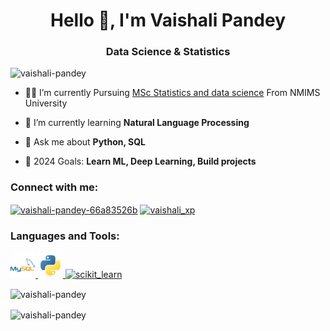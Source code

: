 <h1 align="center">Hello 👋, I'm Vaishali Pandey</h1>
<h3 align="center">Data Science & Statistics</h3>

<p align="left"> <img src="https://komarev.com/ghpvc/?username=vaishali-pandey&label=Profile%20views&color=0e75b6&style=flat" alt="vaishali-pandey" /> </p>

- 👨‍🏭 I’m currently Pursuing [MSc Statistics and data science](https://mathematics.nmims.edu/academics/programs/msc/statistics/) From NMIMS University <br>

- 🌱 I’m currently learning **Natural Language Processing**

- 💬 Ask me about **Python, SQL**
- 🥅 2024 Goals: **Learn ML, Deep Learning, Build projects** <br>

<h3 align="left">Connect with me:</h3>
<p align="left">
<a href="https://linkedin.com/in/vaishali-pandey-66a83526b" target="blank"><img align="center" src="https://raw.githubusercontent.com/rahuldkjain/github-profile-readme-generator/master/src/images/icons/Social/linked-in-alt.svg" alt="vaishali-pandey-66a83526b" height="30" width="40" /></a>
<a href="https://instagram.com/vaishali_xp" target="blank"><img align="center" src="https://raw.githubusercontent.com/rahuldkjain/github-profile-readme-generator/master/src/images/icons/Social/instagram.svg" alt="vaishali_xp" height="30" width="40" /></a>
</p>

<h3 align="left">Languages and Tools:</h3>
<p align="left"> <a href="https://www.mysql.com/" target="_blank" rel="noreferrer"> <img src="https://raw.githubusercontent.com/devicons/devicon/master/icons/mysql/mysql-original-wordmark.svg" alt="mysql" width="40" height="40"/> </a> <a href="https://www.python.org" target="_blank" rel="noreferrer"> <img src="https://raw.githubusercontent.com/devicons/devicon/master/icons/python/python-original.svg" alt="python" width="40" height="40"/> </a> <a href="https://scikit-learn.org/" target="_blank" rel="noreferrer"> <img src="https://upload.wikimedia.org/wikipedia/commons/0/05/Scikit_learn_logo_small.svg" alt="scikit_learn" width="40" height="40"/> </a> </p>

<p><img align="center" src="https://github-readme-stats.vercel.app/api/top-langs?username=vaishali-pandey&show_icons=true&locale=en&layout=compact" alt="vaishali-pandey" /></p>

<p><img align="center" src="https://github-readme-streak-stats.herokuapp.com/?user=vaishali-pandey&" alt="vaishali-pandey" /></p>

